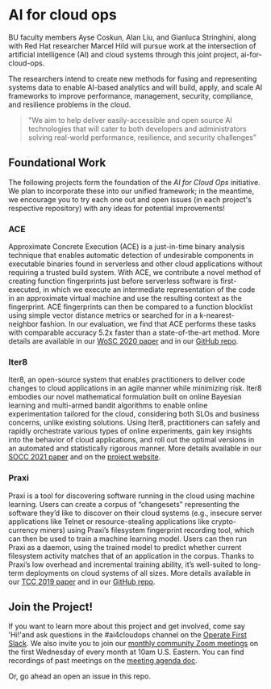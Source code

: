 # AI for cloud ops

BU faculty members Ayse Coskun, Alan Liu, and Gianluca Stringhini, along with Red Hat researcher Marcel Hild will pursue work at the intersection of artificial intelligence (AI) and cloud systems through this joint project, ai-for-cloud-ops. 

The researchers intend to create new methods for fusing and representing systems data to enable AI-based analytics and will build, apply, and scale AI frameworks to improve performance, management, security, compliance, and resilience problems in the cloud. 


>"We aim to help deliver easily-accessible and open source AI technologies that will cater to both developers and administrators solving real-world performance, resilience, and security challenges” 


## Foundational Work
The following projects form the foundation of the *AI for Cloud Ops* initiative. We plan to incorporate these into our unified framework; in the meantime, we encourage you to try each one out and open issues (in each project's respective repository) with any ideas for potential improvements!

### ACE
Approximate Concrete Execution (ACE) is a just-in-time binary analysis technique that enables automatic detection of undesirable components in executable binaries found in serverless and other cloud applications without requiring a trusted build system. With ACE, we contribute a novel method of creating function fingerprints just before serverless software is first-executed, in which we execute an intermediate representation of the code in an approximate virtual machine and use the resulting context as the fingerprint. ACE fingerprints can then be compared to a function blocklist using simple vector distance metrics or searched for in a k-nearest-neighbor fashion. In our evaluation, we find that ACE performs these tasks with comparable accuracy 5.2x faster than a state-of-the-art method. More details are available in our [WoSC 2020 paper](https://www.bu.edu/peaclab/files/2020/12/ACE-WoSC2020.pdf) and in our [GitHub repo](https://github.com/peaclab/ace).

### Iter8
Iter8, an open-source system that enables practitioners to deliver code changes to cloud applications in an agile manner while minimizing risk. Iter8 embodies our novel mathematical formulation built on online Bayesian learning and multi-armed bandit algorithms to enable online experimentation tailored for the cloud, considering both SLOs and business concerns, unlike existing solutions. Using Iter8, practitioners can safely and rapidly orchestrate various types of online experiments, gain key insights into the behavior of cloud applications, and roll out the optimal versions in an automated and statistically rigorous manner. More details available in our [SOCC 2021 paper](https://www.bu.edu/peaclab/files/2022/01/Iter8-socc21.pdf) and on the [project website](https://iter8.tools/). 

### Praxi
Praxi is a tool for discovering software running in the cloud using machine learning. Users can create a corpus of “changesets” representing the software they’d like to discover on their cloud systems (e.g., insecure server applications like Telnet or resource-stealing applications like crypto-currency miners) using Praxi’s filesystem fingerprint recording tool, which can then be used to train a machine learning model. Users can then run Praxi as a daemon, using the trained model to predict whether current filesystem activity matches that of an application in the corpus. Thanks to Praxi’s low overhead and incremental training ability, it’s well-suited to long-term deployments on cloud systems of all sizes. More details available in our [TCC 2019 paper](http://www.bu.edu/peaclab/files/2020/03/PraxiJournal.pdf) and in our [GitHub repo](https://github.com/peaclab/ace).

## Join the Project!

If you want to learn more about this project and get involved, come say 'Hi!'and ask questions in the #ai4cloudops channel on the [Operate First Slack](https://join.slack.com/t/operatefirst/shared_invite/zt-o2gn4wn8-O39g7sthTAuPCvaCNRnLww).
We also invite you to join our [monthly community Zoom meetings](https://bostonu.zoom.us/j/98113583702?pwd=akQ3c3lKOG1NZ2tNRFFUSlNGRXhCQT09) on the first Wednesday of every month at 10am U.S. Eastern. You can find recordings of past meetings on the [meeting agenda doc](https://docs.google.com/document/d/1FWQWiZmrOUvyn9VWHnIJpB1xgp3HNoSsArnU-zm7bIE/edit?usp=sharing).

Or, go ahead an open an issue in this repo. 
